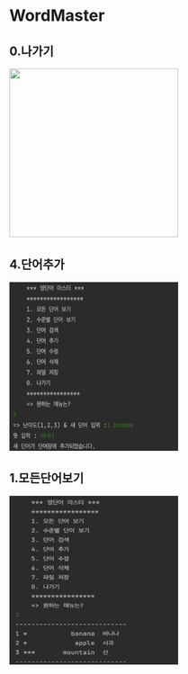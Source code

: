 # WordMaster

## 0.나가기
<img src = "screenshots/나가기.png" width="300" height="300" >


## 4.단어추가
<img src = "https://github.com/orothy579/WordMaster/blob/master/screenshots/단어추가.png?raw=true" width="300" height="300" >

## 1.모든단어보기
<img src = "https://github.com/orothy579/WordMaster/blob/master/screenshots/모든단어보기.png?raw=true" width="300" height="300" >


